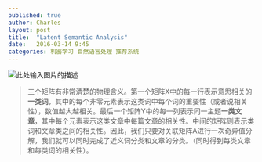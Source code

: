 ```yaml
---
published: true
author: Charles
layout: post
title:  "Latent Semantic Analysis"
date:   2016-03-14 9:45
categories: 机器学习 自然语言处理 推荐系统
---
```


![此处输入图片的描述][1]

> 三个矩阵有非常清楚的物理含义。第一个矩阵X中的每一行表示意思相关的**一类词**，其中的每个非零元素表示这类词中每个词的重要性（或者说相关性），数值越大越相关。最后一个矩阵Y中的每一列表示同一主题**一类文章**，其中每个元素表示这类文章中每篇文章的相关性。中间的矩阵则表示类词和文章类之间的相关性。因此，我们只要对关联矩阵A进行一次奇异值分解，我们就可以同时完成了近义词分类和文章的分类。（同时得到每类文章和每类词的相关性）。


  [1]: http://7xjbdi.com1.z0.glb.clouddn.com/SDfTM.jpg